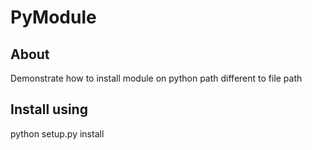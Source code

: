 # PyModule

## About

Demonstrate how to install module on python path different to file path

## Install using

python setup.py install

